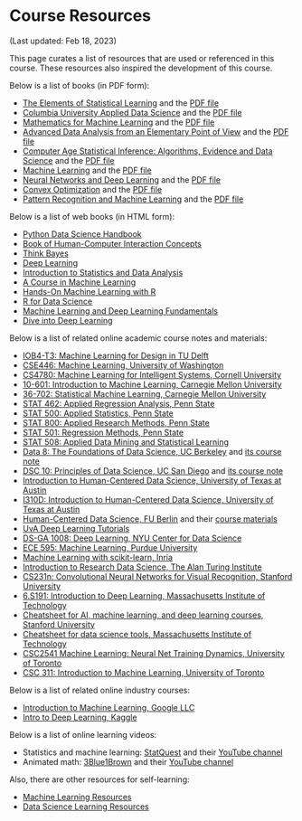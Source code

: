 # Course Resources

(Last updated: Feb 18, 2023)

This page curates a list of resources that are used or referenced in this course. These resources also inspired the development of this course.

Below is a list of books (in PDF form):
- [The Elements of Statistical Learning](https://hastie.su.domains/ElemStatLearn/) and the [PDF file](https://hastie.su.domains/ElemStatLearn/printings/ESLII_print12_toc.pdf)
- [Columbia University Applied Data Science](https://columbia-applied-data-science.github.io/) and the [PDF file](https://columbia-applied-data-science.github.io/appdatasci.pdf)
- [Mathematics for Machine Learning](https://mml-book.github.io/) and the [PDF file](https://mml-book.github.io/book/mml-book.pdf)
- [Advanced Data Analysis from an Elementary Point of View](https://www.stat.cmu.edu/~cshalizi/ADAfaEPoV/) and the [PDF file](https://www.stat.cmu.edu/~cshalizi/ADAfaEPoV/ADAfaEPoV.pdf)
- [Computer Age Statistical Inference: Algorithms, Evidence and Data Science](https://hastie.su.domains/CASI/) and the [PDF file](https://hastie.su.domains/CASI_files/PDF/casi.pdf)
- [Machine Learning](http://www.cs.cmu.edu/afs/cs.cmu.edu/user/mitchell/ftp/mlbook.html) and the [PDF file](http://www.cs.cmu.edu/~tom/files/MachineLearningTomMitchell.pdf)
- [Neural Networks and Deep Learning](http://neuralnetworksanddeeplearning.com/) and the [PDF file](https://www.ise.ncsu.edu/fuzzy-neural/wp-content/uploads/sites/9/2022/08/neuralnetworksanddeeplearning.pdf)
- [Convex Optimization](https://stanford.edu/~boyd/cvxbook/) and the [PDF file](https://stanford.edu/~boyd/cvxbook/bv_cvxbook.pdf)
- [Pattern Recognition and Machine Learning](https://www.microsoft.com/en-us/research/people/cmbishop/prml-book/) and the [PDF file](https://www.microsoft.com/en-us/research/uploads/prod/2006/01/Bishop-Pattern-Recognition-and-Machine-Learning-2006.pdf)

Below is a list of web books (in HTML form):
- [Python Data Science Handbook](https://jakevdp.github.io/PythonDataScienceHandbook/)
- [Book of Human-Computer Interaction Concepts](https://www.interaction-design.org/literature/book/the-encyclopedia-of-human-computer-interaction-2nd-ed)
- [Think Bayes](https://allendowney.github.io/ThinkBayes2/)
- [Deep Learning](https://www.deeplearningbook.org)
- [Introduction to Statistics and Data Analysis](https://link.springer.com/book/10.1007/978-3-319-46162-5)
- [A Course in Machine Learning](http://ciml.info/)
- [Hands-On Machine Learning with R](https://bradleyboehmke.github.io/HOML/)
- [R for Data Science](https://r4ds.had.co.nz/index.html)
- [Machine Learning and Deep Learning Fundamentals](https://kenndanielso.github.io/mlrefined/index.html)
- [Dive into Deep Learning](https://d2l.ai/)

Below is a list of related online academic course notes and materials:
- [IOB4-T3: Machine Learning for Design in TU Delft](https://ml4design.com/ml4design.2021-2022/)
- [CSE446: Machine Learning, University of Washington](https://courses.cs.washington.edu/courses/cse446/19au/lectures.html)
- [CS4780: Machine Learning for Intelligent Systems, Cornell University](https://courses.cis.cornell.edu/cs4780/2018fa/page18/index.html)
- [10-601: Introduction to Machine Learning, Carnegie Mellon University](https://www.cs.cmu.edu/~mgormley/courses/10601bd-f18/schedule.html)
- [36-702: Statistical Machine Learning, Carnegie Mellon University](https://www.stat.cmu.edu/~ryantibs/statml/)
- [STAT 462: Applied Regression Analysis, Penn State](https://online.stat.psu.edu/stat462/)
- [STAT 500: Applied Statistics, Penn State](https://online.stat.psu.edu/stat500/)
- [STAT 800: Applied Research Methods, Penn State](https://online.stat.psu.edu/stat800/)
- [STAT 501: Regression Methods, Penn State](https://online.stat.psu.edu/stat501/)
- [STAT 508: Applied Data Mining and Statistical Learning](https://online.stat.psu.edu/stat508/)
- [Data 8: The Foundations of Data Science, UC Berkeley](https://data-8.github.io/) and [its course note](https://inferentialthinking.com/)
- [DSC 10: Principles of Data Science, UC San Diego](https://dsc10.com/) and [its course note](https://notes.dsc10.com/)
- [Introduction to Human-Centered Data Science, University of Texas at Austin](https://www.ischool.utexas.edu/ischool-course-offerings?courseID=443)
- [I310D: Introduction to Human-Centered Data Science, University of Texas at Austin](https://www.ischool.utexas.edu/ischool-course-offerings?courseID=443)
- [Human-Centered Data Science, FU Berlin](https://www.mi.fu-berlin.de/en/inf/groups/hcc/teaching/Past-Terms/winter_term_2020_21/course_human_centered_data_science.html) and their [course materials](https://github.com/FUB-HCC/hcds-winter-2020)
- [UvA Deep Learning Tutorials](https://uvadlc-notebooks.readthedocs.io/en/latest/index.html)
- [DS-GA 1008: Deep Learning, NYU Center for Data Science](https://atcold.github.io/pytorch-Deep-Learning/)
- [ECE 595: Machine Learning, Purdue University](https://engineering.purdue.edu/ChanGroup/ECE595/index.html)
- [Machine Learning with scikit-learn, Inria](https://inria.github.io/scikit-learn-mooc/index.html)
- [Introduction to Research Data Science, The Alan Turing Institute](https://alan-turing-institute.github.io/rds-course/)
- [CS231n: Convolutional Neural Networks for Visual Recognition, Stanford University](https://cs231n.github.io/)
- [6.S191: Introduction to Deep Learning, Massachusetts Institute of Technology](http://introtodeeplearning.com/2022/index.html)
- [Cheatsheet for AI, machine learning, and deep learning courses, Stanford University](https://stanford.edu/~shervine/teaching/)
- [Cheatsheet for data science tools, Massachusetts Institute of Technology](https://www.mit.edu/~amidi/teaching/data-science-tools/)
- [CSC2541 Machine Learning: Neural Net Training Dynamics, University of Toronto](https://www.cs.toronto.edu/~rgrosse/courses/csc2541_2022/)
- [CSC 311: Introduction to Machine Learning, University of Toronto](https://www.cs.toronto.edu/~rgrosse/courses/csc311_f21/)

Below is a list of related online industry courses:
- [Introduction to Machine Learning, Google LLC](https://developers.google.com/machine-learning/crash-course/ml-intro)
- [Intro to Deep Learning, Kaggle](https://www.kaggle.com/learn/intro-to-deep-learning)

Below is a list of online learning videos:
- Statistics and machine learning: [StatQuest](https://statquest.org/video-index/) and their [YouTube channel](https://www.youtube.com/channel/UCtYLUTtgS3k1Fg4y5tAhLbw)
- Animated math: [3Blue1Brown](https://www.3blue1brown.com/) and their [YouTube channel](https://www.youtube.com/@3blue1brown)

Also, there are other resources for self-learning:
- [Machine Learning Resources](https://sgfin.github.io/learning-resources/)
- [Data Science Learning Resources](https://medium.com/data-science-at-microsoft/data-science-learning-resources-193ccf6fafb)
